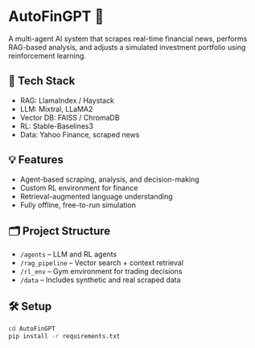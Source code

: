 # AutoFinGPT 🚀

A multi-agent AI system that scrapes real-time financial news, performs RAG-based analysis, and adjusts a simulated investment portfolio using reinforcement learning.

## 🔧 Tech Stack
- RAG: LlamaIndex / Haystack
- LLM: Mixtral, LLaMA2
- Vector DB: FAISS / ChromaDB
- RL: Stable-Baselines3
- Data: Yahoo Finance, scraped news

## 💡 Features
- Agent-based scraping, analysis, and decision-making
- Custom RL environment for finance
- Retrieval-augmented language understanding
- Fully offline, free-to-run simulation

## 🗂️ Project Structure
- `/agents` – LLM and RL agents
- `/rag_pipeline` – Vector search + context retrieval
- `/rl_env` – Gym environment for trading decisions
- `/data` – Includes synthetic and real scraped data

## 🛠️ Setup

```bash
cd AutoFinGPT
pip install -r requirements.txt
